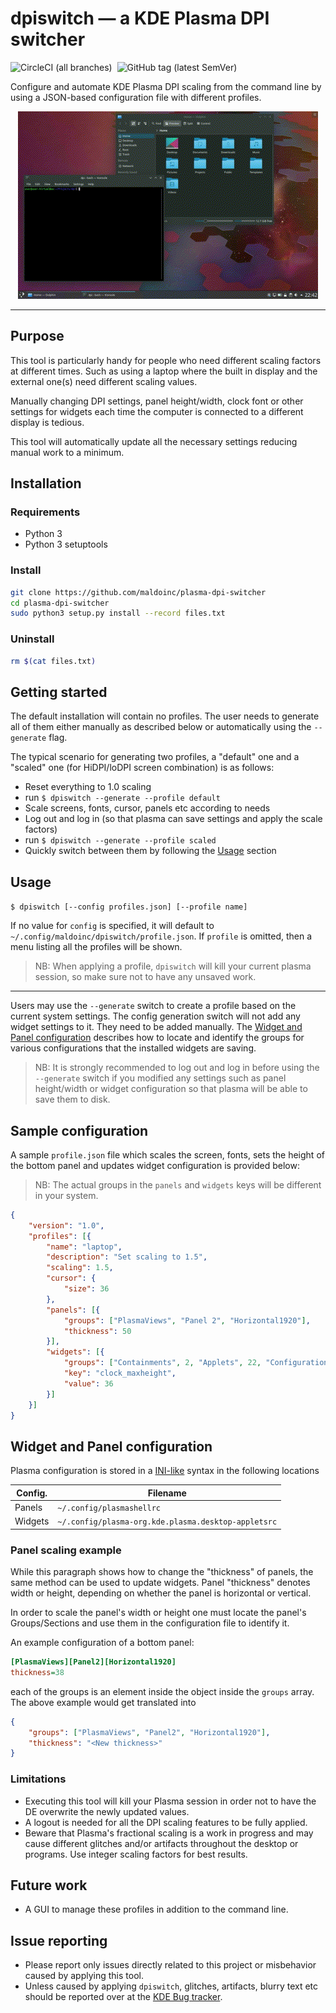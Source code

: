 # dpiswitch — a KDE Plasma DPI switcher

![CircleCI (all branches)](https://img.shields.io/circleci/project/github/maldoinc/plasma-dpi-switcher/develop.svg?logo=circleci&style=flat-square)&nbsp;
![GitHub tag (latest SemVer)](https://img.shields.io/github/tag/maldoinc/plasma-dpi-switcher.svg?color=brightgreen&logo=github&style=flat-square&label=latest%20tag)

Configure and automate KDE Plasma DPI scaling from the command line by using a JSON-based configuration file with different profiles.

<p align="center">
  <img src='res/demo.gif' alt='dpiswitch in action' />
</p>

---

## Purpose
This tool is particularly handy for people who need different scaling factors at different times. Such as using a laptop where the built in display and the external one(s) need different scaling values.

Manually changing DPI settings, panel height/width, clock font or other settings for widgets each time the computer is connected to a different display is tedious.

This tool will automatically update all the necessary settings reducing manual work to a minimum.

## Installation

### Requirements

- Python 3
- Python 3 setuptools

### Install
```bash
git clone https://github.com/maldoinc/plasma-dpi-switcher
cd plasma-dpi-switcher
sudo python3 setup.py install --record files.txt
```

### Uninstall

```bash
rm $(cat files.txt)
```

## Getting started

The default installation will contain no profiles. The user needs to generate all of them either manually as described below or automatically using the `--generate` flag.

The typical scenario for generating two profiles, a "default" one and a "scaled" one (for HiDPI/loDPI screen combination) is as follows:

- Reset everything to 1.0 scaling
- run `$ dpiswitch --generate --profile default` 
- Scale screens, fonts, cursor, panels etc according to needs
- Log out and log in (so that plasma can save settings and apply the scale factors)
- run `$ dpiswitch --generate --profile scaled`
- Quickly switch between them by following the [Usage](#usage) section


## Usage

`$ dpiswitch [--config profiles.json] [--profile name]`

If no value for `config` is specified, it will default to `~/.config/maldoinc/dpiswitch/profile.json`. If `profile` is omitted, then a menu listing all the profiles will be shown.

> NB: When applying a profile, `dpiswitch` will kill your current plasma session, so make sure not to have any unsaved work.

---

Users may use the `--generate` switch to create a profile based on the current system settings. The config generation switch will not add any widget settings to it. They need to be added manually. The [Widget and Panel configuration](#widget-and-panel-configuration) describes how to locate and identify the groups for various configurations that the installed widgets are saving.

> NB: It is strongly recommended to log out and log in before using the `--generate` switch if you modified any settings such as panel height/width or widget configuration so that plasma will be able to save them to disk. 

## Sample configuration

A sample `profile.json` file which scales the screen, fonts, sets the height of the bottom panel and updates widget configuration is provided below:

> NB: The actual groups in the `panels` and `widgets` keys will be different in your system. 
```json
{
    "version": "1.0",
    "profiles": [{
        "name": "laptop",
        "description": "Set scaling to 1.5",
        "scaling": 1.5,
        "cursor": {
            "size": 36
        },
        "panels": [{
            "groups": ["PlasmaViews", "Panel 2", "Horizontal1920"],
            "thickness": 50
        }],
        "widgets": [{
            "groups": ["Containments", 2, "Applets", 22, "Configuration", "General"],
            "key": "clock_maxheight",
            "value": 36
        }]
    }]
}

```

## Widget and Panel configuration

Plasma configuration is stored in a [INI-like](https://en.wikipedia.org/wiki/INI_file) syntax in the following locations

| Config. | Filename  | 
|---|---|
| Panels | `~/.config/plasmashellrc` |
| Widgets | `~/.config/plasma-org.kde.plasma.desktop-appletsrc` |

### Panel scaling example

While this paragraph shows how to change the "thickness" of panels, the same method can be used to update widgets. Panel "thickness" denotes width or height, depending on whether the panel is horizontal or vertical.

In order to scale the panel's width or height one must locate the panel's Groups/Sections and use them in the configuration file to identify it.

An example configuration of a bottom panel:
```ini
[PlasmaViews][Panel2][Horizontal1920]
thickness=38
```

each of the groups is an element inside the object inside the `groups` array. The above example would get translated into

```json
{
    "groups": ["PlasmaViews", "Panel2", "Horizontal1920"],
    "thickness": "<New thickness>"
}
```

### Limitations

* Executing this tool will kill your Plasma session in order not to have the DE overwrite the newly updated values.
* A logout is needed for all the DPI scaling features to be fully applied.
* Beware that Plasma's fractional scaling is a work in progress and may cause different glitches and/or artifacts throughout the desktop or programs. Use integer scaling factors for best results.


## Future work

* A GUI to manage these profiles in addition to the command line.

## Issue reporting

* Please report only issues directly related to this project or misbehavior caused by applying this tool. 
* Unless caused by applying `dpiswitch`, glitches, artifacts, blurry text etc should be reported over at the [KDE Bug tracker](https://bugs.kde.org).
